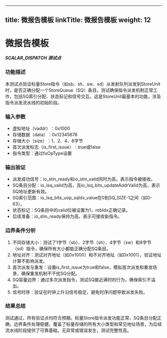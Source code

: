 
---
title: 微报告模板
linkTitle: 微报告模板
weight: 12
---

# 微报告模板
***SCALAR_DISPATCH 测试点***
### 功能描述

本测试点验证标量Store指令（如sb、sh、sw、sd）从发射队列派发到StoreUnit时，是否正确分配一个StoreQueue（SQ）条目。测试确保指令派发机制正常工作，包括SQ索引分配、状态标记和信号交互。这是StoreUnit最基本的功能，涉及指令派发流水线的初始阶段。

### 输入参数
- 虚拟地址（vaddr）​​：0x1000
- 存储数据（data）​​：0x12345678
- 存储大小（size）​​：1、2、4、8字节
- 首次派发标志（is_first_issue）​​：true或false
- 指令类型​：通过fuOpType设置
### 输出验证
- 派发成功信号​：io_stin_ready和io_stin_valid同时为高，表示指令被接收。
- SQ条目分配​：io_lsq_valid为高，且io_lsq_bits_updateAddrValid为高，表示SQ地址更新有效。
- SQ索引范围​：io_lsq_bits_uop_sqIdx_value在0到SQ_SIZE-1之间（如0-63）。
- 状态标记​：SQ条目中的valid位被设置为1，robIdx正确记录。
- 后续准备​：io_stin_ready保持为高，表示可接收新指令。
### 边界条件分析
1. 不同存储大小​：测试了1字节（sb）、2字节（sh）、4字节（sw）和8字节（sd）指令，确保所有大小都能正确分配SQ条目。
2. 地址对齐​：测试对齐地址（如0x1000）和不对齐地址（如0x1001），验证地址计算不影响派发。
3. 首次派发与重发​：设置is_first_issue为true和false，模拟首次派发和重发场景，确保重发机制不干扰SQ分配。
4. ​SQ容量边界​：通过多次派发指令，测试SQ接近满时的行为，确保索引不溢出。
5. 信号时序​：验证在时钟上升沿信号稳定，避免时序问题导致派发失败。
### 结果总结
测试通过，所有验证点均符合预期。标量Store指令派发功能正常，SQ条目分配正确，边界条件处理稳健。覆盖了标量存储的所有大小类型和常见地址场景，为后续流水线阶段提供了可靠基础。无异常或错误发生，测试完整性高。
